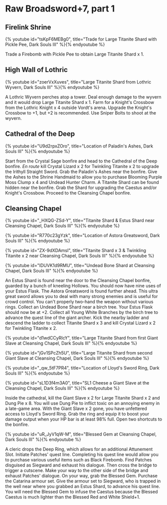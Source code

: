 # Raw Broadsword+7, part 1

## Firelink Shrine

{% youtube id="tsKpF6MEBg0", title="Trade for Large Titanite Shard with Pickle Pee, Dark Souls III" %}{% endyoutube %}

Trade a Firebomb with Pickle Pee to obtain Large Titanite Shard x 1.

## High Wall of Lothric

{% youtube id="zoerVxXuves", title="Large Titanite Shard from Lothric Wyvern, Dark Souls III" %}{% endyoutube %}

A Lothric Wyvern perches atop a tower. Deal enough damage to the wyvern and it
would drop Large Titanite Shard x 1. Farm for a Knight's Crossbow from the
Lothric Knight x 4 outside Vordt's arena. Upgrade the Knight's Crossbow to +1,
but +2 is recommended. Use Sniper Bolts to shoot at the wyvern.

## Cathedral of the Deep

{% youtube id="U9d2rpxZOro", title="Location of Paladin's Ashes, Dark Souls III" %}{% endyoutube %}

Start from the Crystal Sage bonfire and head to the Cathedral of the Deep
bonfire. _En route_ kill Crystal Lizard x 2 for Twinkling Titanite x 2 to
upgrade the Irithyll Straight Sword. Grab the Paladin's Ashes near the bonfire.
Give the Ashes to the Shrine Handmaid to allow you to purchase Blooming Purple
Moss Clump x 4 and Undead Hunter Charm. A Titanite Shard can be found hidden
near the bonfire. Grab the Shard for upgrading the Caestus and/or Knight's
Crossbow. Proceed to the Cleansing Chapel bonfire.

## Cleansing Chapel

{% youtube id="_HXQG-ZSd-Y", title="Titanite Shard & Estus Shard near Cleansing Chapel, Dark Souls III" %}{% endyoutube %}

{% youtube id="R770c23gYzk", title="Location of Astora Greatsword, Dark Souls III" %}{% endyoutube %}

{% youtube id="ZX-9dXDAmsI", title="Titanite Shard x 3 & Twinkling Titanite x 2 near Cleansing Chapel, Dark Souls III" %}{% endyoutube %}

{% youtube id="IDUVK1d9RMU", title="Undead Bone Shard at Cleansing Chapel, Dark Souls III" %}{% endyoutube %}

An Estus Shard is found near the door to the Cleansing Chapel bonfire, guarded
by a bunch of kneeling Hollows. You should now have nine uses of your Estus
Flask. The Astora Greatsword is found further ahead. This ultra great sword
allows you to deal with many strong enemies and is useful for crowd control. You
can't properly two-hand the weapon without various rings. Collect an Undead Bone
Shard near a birch tree. Your Estus Flask should now be at +2. Collect all Young
White Branches by the birch tree to advance the quest line of the giant archer.
Kick the nearby ladder and descend the ladder to collect Titanite Shard x 3 and
kill Crystal Lizard x 2 for Twinkling Titanite x 2.

{% youtube id="d1wdCCyRIcY", title="Large Titanite Shard from first Giant Slave at Cleansing Chapel, Dark Souls III" %}{% endyoutube %}

{% youtube id="jGv1SPcZh5U", title="Large Titanite Shard from second Giant Slave at Cleansing Chapel, Dark Souls III" %}{% endyoutube %}

{% youtube id="_qw_5tF7PR4", title="Location of Lloyd's Sword Ring, Dark Souls III" %}{% endyoutube %}

{% youtube id="sL1D3f4m3A0", title="SL1 Cheese a Giant Slave at the Cleansing Chapel, Dark Souls III" %}{% endyoutube %}

Inside the cathedral, kill the Giant Slave x 2 for Large Titanite Shard x 2 and
Dung Pie x 8. You will use Dung Pie to inflict toxic on an annoying enemy in a
late-game area. With the Giant Slave x 2 gone, you have unfettered access to
Lloyd's Sword Ring. Grab the ring and equip it to boost your damage output when
your HP bar is at least 98% full. Open two shortcuts to the bonfire.

{% youtube id="uR_JyV1qW-M", title="Blessed Gem at Cleansing Chapel, Dark Souls III" %}{% endyoutube %}

A cleric drops the Deep Ring, which allows for an additional Attunement Slot.
Initiate Patches' quest line. Completing his quest line would allow you to
purchase various useful items such as Black Firebomb. Find Patches disguised as
Siegward and exhaust his dialogue. Then cross the bridge to trigger a cutscene.
Make your way to the other side of the bridge and exhaust Patches' dialogue. On
your way, grab the Blessed Gem. Purchase the Catarina armour set. Give the
armour set to Siegward, who is trapped in the well near where you grabbed an
Estus Shard, to advance his quest line. You will need the Blessed Gem to infuse
the Caestus because the Blessed Caestus is much lighter than the Blessed Red and
White Shield+1.
